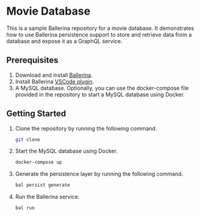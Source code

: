 # Movie Database

This is a sample Ballerina repository for a movie database. It demonstrates how to use Ballerina persistence support to store and retrieve data from a database and expose it as a GraphQL service.

## Prerequisites

1. Download and install [Ballerina](https://ballerina.io/downloads/).
2. Install Ballerina [VSCode plugin](https://marketplace.visualstudio.com/items?itemName=WSO2.ballerina).
3. A MySQL database.
    Optionally, you can use the docker-compose file provided in the repository to start a MySQL database using Docker.

## Getting Started

1. Clone the repository by running the following command.

    ```bash
    git clone
    ```

2. Start the MySQL database using Docker.

    ```bash
    docker-compose up
    ```

3. Generate the persistence layer by running the following command.

    ```bash
    bal persist generate
    ```

4. Run the Ballerina service.

    ```bash
    bal run
    ```
